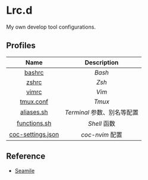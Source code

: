 # Lrc.d

My own develop tool configurations.

## Profiles

|                   Name                   |         Description         |
| :--------------------------------------: | :-------------------------: |
|            [bashrc](./bashrc)            |           *Bash*            |
|             [zshrc](./zshrc)             |            *Zsh*            |
|             [vimrc](./vimrc)             |            *Vim*            |
|         [tmux.conf](./tmux.conf)         |           *Tmux*            |
|        [aliases.sh](./aliases.sh)        | *Terminal* 参数、别名等配置 |
|      [functions.sh](./functions.sh)      |        *Shell* 函数         |
| [coc-settings.json](./coc-settings.json) |       *coc-nvim* 配置       |

## Reference

- [Seamile](https://github.com/seamile/rc.d)


